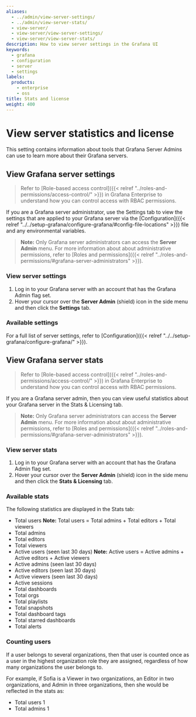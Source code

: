 ```yaml
---
aliases:
  - ../admin/view-server-settings/
  - ../admin/view-server-stats/
  - view-server/
  - view-server/view-server-settings/
  - view-server/view-server-stats/
description: How to view server settings in the Grafana UI
keywords:
  - grafana
  - configuration
  - server
  - settings
labels:
  products:
    - enterprise
    - oss
title: Stats and license
weight: 400
---
```


# View server statistics and license

This setting contains information about tools that Grafana Server Admins can use to learn more about their Grafana servers.

## View Grafana server settings

> Refer to [Role-based access control]({{< relref "../roles-and-permissions/access-control/" >}}) in Grafana Enterprise to understand how you can control access with RBAC permissions.

If you are a Grafana server administrator, use the Settings tab to view the settings that are applied to your Grafana server via the [Configuration]({{< relref "../../setup-grafana/configure-grafana/#config-file-locations" >}}) file and any environmental variables.

> **Note:** Only Grafana server administrators can access the **Server Admin** menu. For more information about about administrative permissions, refer to [Roles and permissions]({{< relref "../roles-and-permissions/#grafana-server-administrators" >}}).

### View server settings

1. Log in to your Grafana server with an account that has the Grafana Admin flag set.
1. Hover your cursor over the **Server Admin** (shield) icon in the side menu and then click the **Settings** tab.

### Available settings

For a full list of server settings, refer to [Configuration]({{< relref "../../setup-grafana/configure-grafana/" >}}).

## View Grafana server stats

> Refer to [Role-based access control]({{< relref "../roles-and-permissions/access-control/" >}}) in Grafana Enterprise to understand how you can control access with RBAC permissions.

If you are a Grafana server admin, then you can view useful statistics about your Grafana server in the Stats & Licensing tab.

> **Note:** Only Grafana server administrators can access the **Server Admin** menu. For more information about about administrative permissions, refer to [Roles and permissions]({{< relref "../roles-and-permissions/#grafana-server-administrators" >}}).

### View server stats

1. Log in to your Grafana server with an account that has the Grafana Admin flag set.
1. Hover your cursor over the **Server Admin** (shield) icon in the side menu and then click the **Stats & Licensing** tab.

### Available stats

The following statistics are displayed in the Stats tab:

- Total users
  **Note:** Total users = Total admins + Total editors + Total viewers
- Total admins
- Total editors
- Total viewers
- Active users (seen last 30 days)
  **Note:** Active users = Active admins + Active editors + Active viewers
- Active admins (seen last 30 days)
- Active editors (seen last 30 days)
- Active viewers (seen last 30 days)
- Active sessions
- Total dashboards
- Total orgs
- Total playlists
- Total snapshots
- Total dashboard tags
- Total starred dashboards
- Total alerts

### Counting users

If a user belongs to several organizations, then that user is counted once as a user in the highest organization role they are assigned, regardless of how many organizations the user belongs to.

For example, if Sofia is a Viewer in two organizations, an Editor in two organizations, and Admin in three organizations, then she would be reflected in the stats as:

- Total users 1
- Total admins 1
